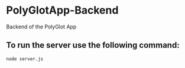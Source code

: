 # PolyGlotApp-Backend
Backend of the PolyGlot App

## To run the server use the following command:
`node server.js`

